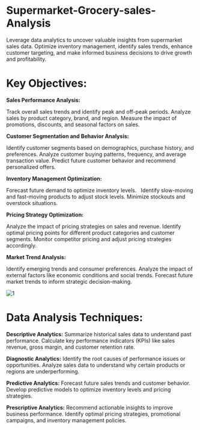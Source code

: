 # Supermarket-Grocery-sales-Analysis
Leverage data analytics to uncover valuable insights from supermarket sales data. Optimize inventory management, identify sales trends, enhance customer targeting, and make informed business decisions to drive growth and profitability.    

# Key Objectives:

**Sales Performance Analysis:**

Track overall sales trends and identify peak and off-peak periods.
Analyze sales by product category, brand, and region.
Measure the impact of promotions, discounts, and seasonal factors on sales.


**Customer Segmentation and Behavior Analysis:**

Identify customer segments based on demographics, purchase history, and preferences.
Analyze customer buying patterns, frequency, and average transaction value.
Predict future customer behavior and recommend personalized offers.


**Inventory Management Optimization:**

Forecast future demand to optimize inventory levels.   
Identify slow-moving and fast-moving products to adjust stock levels.
Minimize stockouts and overstock situations.


**Pricing Strategy Optimization:**

Analyze the impact of pricing strategies on sales and revenue.
Identify optimal pricing points for different product categories and customer segments.
Monitor competitor pricing and adjust pricing strategies accordingly.

**Market Trend Analysis:**

Identify emerging trends and consumer preferences.
Analyze the impact of external factors like economic conditions and social trends.
Forecast future market trends to inform strategic decision-making.

![1](https://github.com/user-attachments/assets/0725068a-7dc4-4326-a9fe-c2e95471d6e3)


# Data Analysis Techniques:

**Descriptive Analytics:**
Summarize historical sales data to understand past performance.
Calculate key performance indicators (KPIs) like sales revenue, gross margin, and customer retention rate.

**Diagnostic Analytics:**
Identify the root causes of performance issues or opportunities.
Analyze sales data to understand why certain products or regions are underperforming.

**Predictive Analytics:**
Forecast future sales trends and customer behavior.
Develop predictive models to optimize inventory levels and pricing strategies.

**Prescriptive Analytics:**
Recommend actionable insights to improve business performance.
Identify optimal pricing strategies, promotional campaigns, and inventory management policies.
